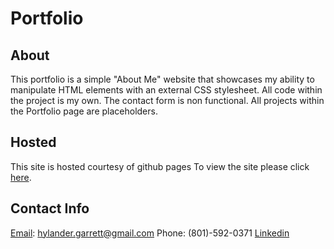 # Portfolio

## About
This portfolio is a simple "About Me" website that showcases my ability to manipulate HTML elements with an external CSS stylesheet. All code within the project is my own. The contact form is non functional. All projects within the Portfolio page are placeholders.

## Hosted

This site is hosted courtesy of github pages
To view the site please click [here](https://meta-byte.github.io/).

## Contact Info

[Email](mailto:hylander.garrett@gmail.com): hylander.garrett@gmail.com
Phone: (801)-592-0371
[Linkedin](https://www.linkedin.com/in/garrett-h-859007a0/)
